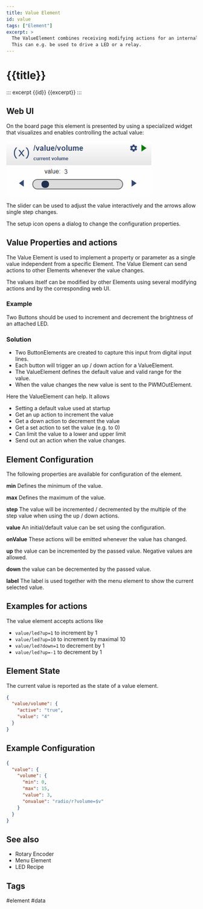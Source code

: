 ```yaml
---
title: Value Element
id: value
tags: ["Element"]
excerpt: >
  The ValueElement combines receiving modifying actions for an internal state value and sending actions on changing the value.
  This can e.g. be used to drive a LED or a relay.
---
```


# {{title}}

::: excerpt {{id}}
{{excerpt}}
:::


## Web UI

On the board page this element is presented by using a specialized widget that visualizes and enables controlling the actual value:

![Value Widget](/elements/valueui.png)

The slider can be used to adjust the value interactively and the arrows allow single step changes.

The setup icon opens a dialog to change the configuration properties.


## Value Properties and actions

The Value Element is used to implement a property or parameter as a single value independent from a specific Element. The Value Element can send actions to other Elements whenever the value changes.

The values itself can be modified by other Elements using several modifying actions and by the corresponding web UI.

<!-- 
ToDo: A default value can be specified in the configuration but can be saved to  survive restarting the device.
  -->


### Example

Two Buttons should be used to increment and decrement the brightness of an attached LED.

### Solution

* Two ButtonElements are created to capture this input from digital input lines.
* Each button will trigger an up / down action for a ValueElement.
* The ValueElement defines the default value and valid range for the value.
* When the value changes the new value is sent to the PWMOutElement.

Here the ValueElement can help. It allows

* Setting a default value used at startup
* Get an up action to increment the value
* Get a down action to decrement the value
* Get a set action to set the value (e.g. to 0)
* Can limit the value to a lower and upper limit
* Send out an action when the value changes.

## Element Configuration

The following properties are available for configuration of the element.

<object data="/element.svg?value" type="image/svg+xml"></object>

**min** Defines the minimum of the value.                                  

**max** Defines the maximum of the value.                                  

**step** The value will be incremented / decremented by the multiple of the step value
when using the up / down actions.

**value** An initial/default value can be set using the configuration.       

**onValue** These actions will be emitted whenever the value has changed.

**up** the value can be incremented by the passed value. Negative values are allowed.

**down** the value can be decremented by the passed value.

**label** The label is used together with the menu element to show the current selected value.

## Examples for actions

The value element accepts actions like

* `value/led?up=1` to increment by 1
* `value/led?up=10` to increment by maximal 10
* `value/led?down=1` to decrement by 1
* `value/led?up=-1` to decrement by 1

## Element State

The current value is reported as the state of a value element.

``` json
{
  "value/volume": {
    "active": "true",
    "value": "4"
  }
}
```

## Example Configuration

``` json
{
  "value": {
    "volume": {
      "min": 0,
      "max": 15,
      "value": 3,
      "onvalue": "radio/r?volume=$v"
    }
  }
}
```

## See also

* Rotary Encoder
* Menu Element
* LED Recipe


## Tags
#element #data

